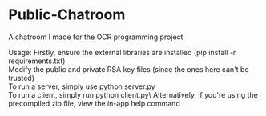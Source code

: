 # Public-Chatroom
A chatroom I made for the OCR programming project

Usage:
Firstly, ensure the external libraries are installed (pip install -r requirements.txt)\
Modify the public and private RSA key files (since the ones here can't be trusted)\
To run a server, simply use python server.py\
To run a client, simply run python client.py\\
Alternatively, if you're using the precompiled zip file, view the in-app help command
